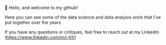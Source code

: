 👋 Hello, and welcome to my github!

Here you can see some of the data science and data analysis work that I've put together over the years

If you have any questions or critiques, feel free to reach out at my Linkedin (https://www.linkedin.com/in/j-h1/)
